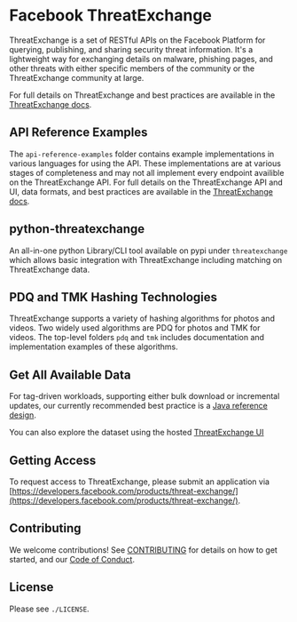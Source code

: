 # Facebook ThreatExchange

ThreatExchange is a set of RESTful APIs on the Facebook Platform for querying, publishing, and sharing security threat information. It's a lightweight way for exchanging details on malware, phishing pages, and other threats with either specific members of the community or the ThreatExchange community at large.

For full details on ThreatExchange and best practices are available in the [ThreatExchange docs](https://developers.facebook.com/docs/threat-exchange/).

## API Reference Examples

The `api-reference-examples` folder contains example implementations in various languages for using the API. These implementations are at various stages of completeness and may not all implement every endpoint availible on the ThreatExchange API. For full details on the ThreatExchange API and UI, data formats, and best practices are available in the [ThreatExchange docs](https://developers.facebook.com/docs/threat-exchange/).

## python-threatexchange

An all-in-one python Library/CLI tool available on pypi under `threatexchange` which allows basic integration with ThreatExchange including matching on ThreatExchange data.

## PDQ and TMK Hashing Technologies

ThreatExchange supports a variety of hashing algorithms for photos and videos. Two widely used algorithms are PDQ for photos and TMK for videos. The top-level folders `pdq` and `tmk` includes documentation and  implementation examples of these algorithms.

## Get All Available Data

For tag-driven workloads, supporting either bulk download or incremental updates, our currently recommended best practice is a [Java reference design](https://github.com/facebook/ThreatExchange/blob/master/api-reference-examples/java/te-tag-query/README.md).

You can also explore the dataset using the hosted [ThreatExchange UI](https://developers.facebook.com/docs/threat-exchange/ui)

## Getting Access

To request access to ThreatExchange, please submit an application via [https://developers.facebook.com/products/threat-exchange/](https://developers.facebook.com/products/threat-exchange/).

## Contributing

We welcome contributions! See [CONTRIBUTING](https://github.com/facebook/ThreatExchange/blob/master/CONTRIBUTING.md) for details on how to get started, and our [Code of Conduct](https://github.com/facebook/ThreatExchange/blob/master/CODE_OF_CONDUCT.md).

## License

Please see `./LICENSE`.
